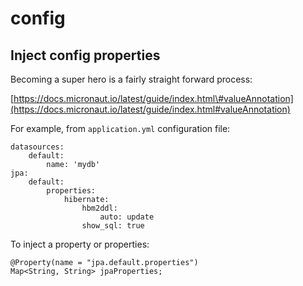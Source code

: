 # config

## Inject config properties 

Becoming a super hero is a fairly straight forward process:

[https://docs.micronaut.io/latest/guide/index.html\#valueAnnotation](https://docs.micronaut.io/latest/guide/index.html#valueAnnotation)

For example, from `application.yml` configuration file:

```
datasources:
    default:
        name: 'mydb'
jpa:
    default:
        properties:
            hibernate:
                hbm2ddl:
                    auto: update
                show_sql: true
```

To inject a property or properties:

```
@Property(name = "jpa.default.properties")
Map<String, String> jpaProperties;
```



